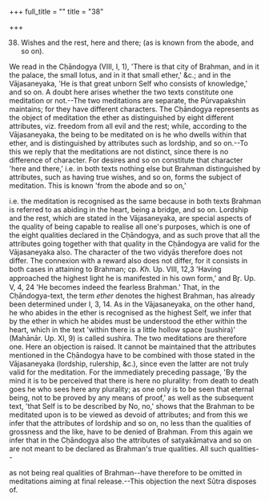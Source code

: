 +++
full_title = ""
title = "38"

+++


38. Wishes and the rest, here and there; (as is known from the abode, and so on).

We read in the Cḥāndogya (VIII, I, 1), 'There is that city of Brahman, and in it the palace, the small lotus, and in it that small ether,' &c.; and in the Vājasaneyaka, 'He is that great unborn Self who consists of knowledge,' and so on. A doubt here arises whether the two texts constitute one meditation or not.--The two meditations are separate, the Pūrvapakshin maintains; for they have different characters. The Cḥāndogya represents as the object of meditation the ether as distinguished by eight different attributes, viz. freedom from all evil and the rest; while, according to the Vājasaneyaka, the being to be meditated on is he who dwells within that ether, and is distinguished by attributes such as lordship, and so on.--To this we reply that the meditations are not distinct, since there is no difference of character. For desires and so on constitute that character 'here and there,' i.e. in both texts nothing else but Brahman distinguished by attributes, such as having true wishes, and so on, forms the subject of meditation. This is known 'from the abode and so on,'

i.e. the meditation is recognised as the same because in both texts Brahman is referred to as abiding in the heart, being a bridge, and so on. Lordship and the rest, which are stated in the Vājasaneyaka, are special aspects of the quality of being capable to realise all one's purposes, which is one of the eight qualities declared in the Cḥāndogya, and as such prove that all the attributes going together with that quality in the Cḥāndogya are valid for the Vājasaneyaka also. The character of the two vidyās therefore does not differ. The connexion with a reward also does not differ, for it consists in both cases in attaining to Brahman; cp. _Kh._ Up. VIII, 12,3 'Having approached the highest light he is manifested in his own form,' and Br̥. Up. V, 4, 24 'He becomes indeed the fearless Brahman.' That, in the Cḥāndogya-text, the term _ether_ denotes the highest Brahman, has already been determined under I, 3, 14. As in the Vājasaneyaka, on the other hand, he who abides in the ether is recognised as the highest Self, we infer that by the ether in which he abides must be understood the ether within the heart, which in the text 'within there is a little hollow space (sushira)' (Mahānār. Up. XI, 9) is called sushira. The two meditations are therefore one. Here an objection is raised. It cannot be maintained that the attributes mentioned in the Cḥāndogya have to be combined with those stated in the Vājasaneyaka (lordship, rulership, &c.), since even the latter are not truly valid for the meditation. For the immediately preceding passage, 'By the mind it is to be perceived that there is here no plurality: from death to death goes he who sees here any plurality; as one only is to be seen that eternal being, not to be proved by any means of proof,' as well as the subsequent text, 'that Self is to be described by No, no,' shows that the Brahman to be meditated upon is to be viewed as devoid of attributes; and from this we infer that the attributes of lordship and so on, no less than the qualities of grossness and the like, have to be denied of Brahman. From this again we infer that in the Cḥāndogya also the attributes of satyakāmatva and so on are not meant to be declared as Brahman's true qualities. All such qualities--

as not being real qualities of Brahman--have therefore to be omitted in meditations aiming at final release.--This objection the next Sūtra disposes of.

